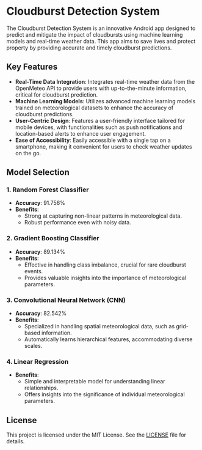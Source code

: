 # Cloudburst Detection System

The Cloudburst Detection System is an innovative Android app designed to predict and mitigate the impact of cloudbursts using machine learning models and real-time weather data. This app aims to save lives and protect property by providing accurate and timely cloudburst predictions.

## Key Features

- **Real-Time Data Integration**: Integrates real-time weather data from the OpenMeteo API to provide users with up-to-the-minute information, critical for cloudburst prediction.
- **Machine Learning Models**: Utilizes advanced machine learning models trained on meteorological datasets to enhance the accuracy of cloudburst predictions.
- **User-Centric Design**: Features a user-friendly interface tailored for mobile devices, with functionalities such as push notifications and location-based alerts to enhance user engagement.
- **Ease of Accessibility**: Easily accessible with a single tap on a smartphone, making it convenient for users to check weather updates on the go.

## Model Selection

### 1. Random Forest Classifier
- **Accuracy**: 91.756%
- **Benefits**:
  - Strong at capturing non-linear patterns in meteorological data.
  - Robust performance even with noisy data.

### 2. Gradient Boosting Classifier
- **Accuracy**: 89.134%
- **Benefits**:
  - Effective in handling class imbalance, crucial for rare cloudburst events.
  - Provides valuable insights into the importance of meteorological parameters.

### 3. Convolutional Neural Network (CNN)
- **Accuracy**: 82.542%
- **Benefits**:
  - Specialized in handling spatial meteorological data, such as grid-based information.
  - Automatically learns hierarchical features, accommodating diverse scales.

### 4. Linear Regression
- **Benefits**:
  - Simple and interpretable model for understanding linear relationships.
  - Offers insights into the significance of individual meteorological parameters.

## License

This project is licensed under the MIT License. See the [LICENSE](LICENSE) file for details.

